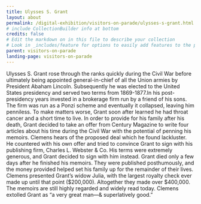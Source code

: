 ```yaml
---
title: Ulysses S. Grant
layout: about
permalink: /digital-exhibition/visitors-on-parade/ulysses-s-grant.html
# include CollectionBuilder info at bottom
credits: false
# Edit the markdown on in this file to describe your collection
# Look in _includes/feature for options to easily add features to the page
parent: visitors-on-parade
landing-page: visitors-on-parade
---
```


Ulysses S. Grant rose through the ranks quickly during the Civil War before ultimately being appointed general-in-chief of all the Union armies by President Abaham Lincoln. Subsequently he was elected to the United States presidency and served two terms from 1869-1877.In his post-presidency years invested in a brokerage firm run by a friend of his sons. The firm was run as a Ponzi scheme and eventually it collapsed, leaving him penniless. To make matters worse, Grant soon after learned he had throat cancer and a short time to live. In order to provide for his family after his death, Grant decided to take an offer from Century Magazine to write four articles about his time during the Civil War with the potential of penning his memoirs. Clemens hears of the proposed deal which he found lackluster. He countered with his own offer and tried to convince Grant to sign with his publishing firm, Charles L. Webster & Co. His terms were extremely generous, and Grant decided to sign with him instead. Grant died only a few days after he finished his memoirs. They were published posthumously, and the money provided helped set his family up for the remainder of their lives. Clemens presented Grant’s widow Julia, with the largest royalty check ever made up until that point ($200,000). Altogether they made over $400,000. The memoirs are still highly regarded and widely read today. Clemens extolled Grant as “a very great man—& superlatively good.”
